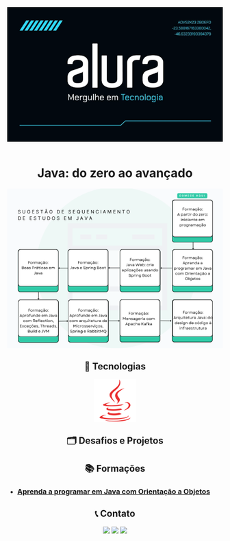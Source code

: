 <div align="center">
<img align="center" src="./JAVA-Orientacao-Objetos/img/alura-02.webp">

<br>
<br>

# Java: do zero ao avançado

<img align="center" src="./JAVA-Orientacao-Objetos/img/Roadmap.PNG">

<h2 align="center"> 🚀 Tecnologias</h2>

<img align="center" alt="Misael-Java" height="100" width="100" src="https://raw.githubusercontent.com/devicons/devicon/master/icons/java/java-plain.svg">
</div>

<h2 align="center"> 🗂️ Desafios e Projetos</h2>


<h2 align="center"> 📚 Formações </h2>


- ### [Aprenda a programar em Java com Orientação a Objetos](JAVA-Orientacao-Objetos/menu.md)

<h2 align="center"> 📞 Contato</h2>
<div align="center"> 
  <a href="https://instagram.com/misaelvborges" target="_blank"><img src="https://img.shields.io/badge/-Instagram-%23E4405F?style=for-the-badge&logo=instagram&logoColor=white" target="_blank"></a>
  <a href = "mailto:misaelborges1981@gmail.com"><img src="https://img.shields.io/badge/-Gmail-%23333?style=for-the-badge&logo=gmail&logoColor=white" target="_blank"></a>
  <a href="https://www.linkedin.com/in/misael-borges-dev/" target="_blank"><img src="https://img.shields.io/badge/-LinkedIn-%230077B5?style=for-the-badge&logo=linkedin&logoColor=white" target="_blank"></a> 
</div>




